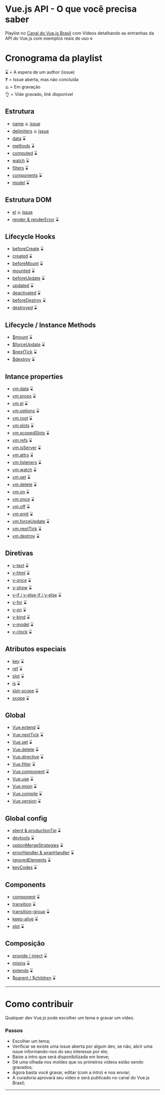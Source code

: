 # Vue.js API - O que você precisa saber

Playlist no [Canal do Vue.js Brasil](https://www.youtube.com/channel/UC9DvZyV1QU3Y0-Tpv97oAxw) com Vídeos detalhando as entranhas da API do Vue.js com exemplos reais de uso e 

# Cronograma da playlist

⌛ = A espera de um author (issue)  
❓ = Issue aberta, mas não concluída   
♨️ = Em gravação  
👌 = Víde gravado, link disponível  


## Estrutura

- [name]() ♨️ [issue](https://github.com/ktquezplay/vuejs-api-o-que-voce-precisa-saber/issues/1)
- [delimiters]() ♨️ [issue](https://github.com/ktquezplay/vuejs-api-o-que-voce-precisa-saber/issues/1)
- [data]() ⌛
- [methods]() ⌛
- [computed]() ⌛
- [watch]() ⌛
- [filters]() ⌛
- [components]() ⌛
- [model]() ⌛

## Estrutura DOM

- [el]() ♨️ [issue](https://github.com/ktquezplay/vuejs-api-o-que-voce-precisa-saber/issues/1)
- [render & renderError]() ⌛

## Lifecycle Hooks

- [beforeCreate]() ⌛
- [created]() ⌛
- [beforeMount]() ⌛
- [mounted]() ⌛
- [beforeUpdate]() ⌛
- [updated]() ⌛
- [deactivated]() ⌛
- [beforeDestroy]() ⌛
- [destroyed]() ⌛

## Lifecycle / Instance Methods 

- [$mount]() ⌛
- [$forceUpdate]() ⌛
- [$nextTick]() ⌛
- [$destroy]() ⌛

## Intance properties

- [$vm.$data]() ⌛
- [$vm.$props]() ⌛
- [$vm.$el]() ⌛
- [$vm.$options]() ⌛
- [$vm.$root]() ⌛
- [$vm.$slots]() ⌛
- [$vm.$scopedSlots]() ⌛
- [$vm.$refs]() ⌛
- [$vm.$isServer]() ⌛
- [$vm.$attrs]() ⌛
- [$vm.$listeners]() ⌛
- [$vm.$watch]() ⌛
- [$vm.$set]() ⌛
- [$vm.$delete]() ⌛
- [$vm.$on]() ⌛
- [$vm.$once]() ⌛
- [$vm.$off]() ⌛
- [$vm.$emit]() ⌛
- [$vm.$forceUpdate]() ⌛
- [$vm.$nextTick]() ⌛
- [$vm.$destroy]() ⌛


## Diretivas

- [v-text]() ⌛
- [v-html]() ⌛
- [v-once]() ⌛
- [v-show]() ⌛
- [v-if / v-else-if / v-else]() ⌛
- [v-for]() ⌛
- [v-on]() ⌛
- [v-bind]() ⌛
- [v-model]() ⌛
- [v-clock]() ⌛

## Atributos especiais

- [key]() ⌛
- [ref]() ⌛
- [slot]() ⌛
- [is]() ⌛
- [slot-scope]() ⌛
- [scope]() ⌛

## Global

- [Vue.extend]() ⌛
- [Vue.nextTick]() ⌛
- [Vue.set]() ⌛
- [Vue.delete]() ⌛
- [Vue.directive]() ⌛
- [Vue.filter]() ⌛
- [Vue.component]() ⌛
- [Vue.use]() ⌛
- [Vue.mixin]() ⌛
- [Vue.compile]() ⌛
- [Vue.version]() ⌛

## Global config

- [slient & productionTip]() ⌛
- [devtools]() ⌛
- [optionMergeStrategies]() ⌛
- [errorHandler & wranHandler]() ⌛
- [ignoredElements]() ⌛
- [keyCodes]() ⌛

## Components

- [component]() ⌛
- [transition]() ⌛
- [transition-group]() ⌛
- [keep-alive]() ⌛
- [slot]() ⌛

## Composição

- [provide / inject]() ⌛
- [mixins]() ⌛
- [extends]() ⌛
- [$parent / $children]() ⌛

---

# Como contribuir

Qualquer dev Vue.js pode escolher um tema e gravar um vídeo.

### Passos

- Escolher um tema;
- Verificar se existe uma issue aberta por algum dev, se não, abrir uma issue informando-nos do seu interesse por ele;
- Baixe a intro que será disponibilizada em breve;
- Dê uma olhada nos moldes que os primeiros vídeos estão sendo gravados;
- Agora basta você gravar, editar (com a intro) e nos enviar;
- A curadoria aprovará seu vídeo e será publicado no canal do Vue.js Brasil;

---








